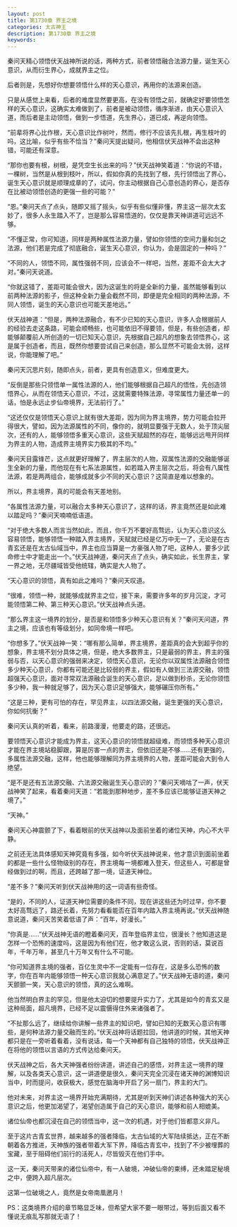 ```yaml
---
layout: post
title: 第1730章 界主之境
categories: 太古神王
description: 第1730章 界主之境
keywords:
---
```


秦问天精心领悟伏天战神所说的话，两种方式，前者领悟融合法源力量，诞生天心意识，从而衍生界心，成就界主之位。

后者则是，先想好你想要领悟什么样的天心意识，再用你的法源来创造。

只是从感觉上来看，后者的难度显然要更高，在没有领悟之前，就确定好要领悟怎样的天心意识，这确实太难做到了，前者是被动领悟，循序渐进，由天心意识入道，而后者是主动领悟，做到一步悟道，先生界心，道已成，再逆向领悟。

“前辈将界心比作根，天心意识比作树叶，然而，修行不应该先扎根，再生枝叶的吗，这比喻，似乎有些不恰当？”秦问天提出疑问，他相信伏天战神不会出这种错，可能还有深意。

“那你也要有根，树根，是凭空生长出来的吗？”伏天战神笑着道：“你说的不错，一棵树，当然是从根到枝叶，所以，假如你真的先找到了根，先行领悟出了界心，诞生天心意识就是顺理成章的了，试问，你主动根据自己心意创造的界心，是否存在比被动领悟创造的更强一些的可能？”

“恩。”秦问天点了点头，随即又摇了摇头，似乎有些似懂非懂，界主这一层次太玄妙了，很多人永生踏入不了，岂是那么容易悟道的，仅仅是靠天神讲道可远远不够。

“不懂正常，你可知道，同样是两种属性法源力量，譬如你领悟的空间力量和剑之法源，他们若是完成了彻底融合，诞生天心意识，你认为，会是固定的一种吗？”

“不同的人，领悟不同，属性强弱不同，应该会不一样吧，当然，差距不会太大才对。”秦问天说道。

“你就这错了，差距可能会很大，因为这诞生的将是全新的力量，虽然能够看到以前两种法源的影子，但这种全新力量会截然不同，即便是完全相同的两种法源，不同人领悟，诞生的天心意识也可能天差地远。”

伏天战神道：“但是，两种法源融合，有不少已知的天心意识，许多人会根据前人的经验去走这条路，可能会顺畅些，也可能依旧不得要领，但是，有些创造者，却能够颠覆前人所创造的一切已知天心意识，先根据自己超凡的想象去领悟界心，这是属于创造者，而且，既然你想要尝试自己来创造，那么显然不可能会太弱，这样说，你能理解了吧。”

秦问天沉思片刻，随即点头，前者，更具有创造意义，但难度更大。

“反倒是那些只领悟单一属性法源的人，他们能够根据自己超凡的悟性，先创造领悟界心，从而在领悟天心意识，不过，这就需要特殊法源，寻常属性力量还单一的话，怕是永远止步仙帝境界，无法前行了。”

“这还仅仅是领悟天心意识上就有很大差距，因为同为界主境界，势力可能会拉开得很大，譬如，因为法源属性的不同，像你的，就明显要强于无数人，处于顶尖层次，还有的人，能够领悟多重天心意识，这些天赋超然的存在，能够远远甩开同样为界主的人物，造成界主境界实力极其的不均。”

秦问天目露锋芒，这点就更好理解了，界主层次的人物，双属性法源的交融能够诞生全新的力量，而他现在有七系法源属性，如若踏入界主层次之后，将会有八属性法源，若是两两组合，能够成就多少不同的天心意识？这简直是难以想象的。

所以，界主境界，真的可能会有天差地别。

“各属性法源力量，可以融合太多种天心意识了，这样的话，界主竟然还是如此难以踏足吗？”秦问天喃喃低语道。

“对于绝大多数人而言当然如此，而且，你千万不要好高骛远，认为天心意识这么容易领悟，能够领悟一种踏入界主境界，天赋就已经是亿万中无一了，无论是在古青玄还是在太古仙域当中，界主也应当算是一方豪强人物了吧，这种人，要多少武命修士中才能走出一个。”伏天战神道，秦问天点了点头，确实如此，长生界主，掌一界之地，无尽疆域皆受他统辖，确实是大人物了。

“天心意识的领悟，真有如此之难吗？”秦问天叹道。

“很难，领悟一种，就能够成就界主之位，接下来，需要许多年的岁月沉淀，才可能领悟第二种、第三种天心意识。”伏天战神点头道。

“那么界主这一境界的划分，是否是和领悟多少种天心意识有关？”秦问天问道，界主之境，应该也有等级划分，如同帝境一样吧。

“你想多了。”伏天战神一笑：“哪有那么简单，界主境界，差距真的会大到超乎你的想象，界主境不划分具体之境，但是，绝大多数界主，只是最弱的界主，界主的强弱与否，以天心意识的强弱来决定，领悟天心意识，无论你以双属性法源融合领悟多少种天心意识，你都有可能还是比较弱的界主，假如有人做到三法源交融，领悟超强天心意识，面对寻常双法源融合诞生的天心意识，足以做到秒杀，无论你领悟多少种，我一种就足够了，因为天心意识足够强大，能够碾压你所有。”

“这是三种，更有可怕的存在，罕见界主，以四法源交融，诞生更强的天心意识，你如何抗衡？”

秦问天认真的听着，看来，前路漫漫，他要走的路，还很远。

要领悟天心意识才能成为界主，这天心意识的领悟就超级难，而领悟多种天心意识才能在界主境站稳脚跟，算是厉害一点的界主，但依旧还是不够……还有更强的，多属性法源交融，这样，他也能够理解同为界主境界的人物，差距可能会大到令人绝望。

“是不是还有五法源交融、六法源交融诞生天心意识的？”秦问天嘀咕了一声，伏天战神笑了起来，看着秦问天道：“若能到那种地步，差不多应该已能够证道天神之境了。”

“天神。”

秦问天心神震颤了下，看着眼前的伏天战神以及面前坐着的诸位天神，内心不大平静。

之前还无法具体感知天神究竟有多强，如今听伏天战神说来，他才意识到面前坐着的都是一些什么怪物级别的存在，界主境每一境都难入登天，但这些人，可都是曾经做到过的啊，而且，还跨越了那一境，证道天神位。

“差不多？”秦问天听到伏天战神用的这一词语有些奇怪。

“是的，不同的人，证道天神位需要的条件不同，现在讲这些还为时过早，你不要太好高骛远了，路还长着，先努力看看能否在百年内踏入界主境再说。”伏天战神随意说道，秦问天苦笑着低语了声：“百年，好漫长。”

“你真是……”伏天战神无语的瞪着秦问天，百年登临界主位，很漫长？他知道这是怎样一个恐怖的速度吗，这是因为有他们在，他才敢这么说，否则的话，莫说百年，千年万年，甚至几十万年又有什么不可能。

“你可知道界主境的强者，百亿生灵中不一定能有一位存在，这是多么恐怖的数字，你在百年内能够领悟一种天心意识我就心满意足了。”伏天战神无语的道，秦问天颤颤一笑，天心意识的领悟，真的这么难啊。

他当然明白界主的罕见，但是他太迫切的想要提升实力了，尤其是如今的青玄又是这种局面，超凡境界，已经不足以震慑得住外来诸强者了。

“不扯那么远了，继续给你讲解一些界主的知识吧，譬如已知的无数天心意识有哪些，是何种法源力量交融而生的。”伏天战神将话题拉回，他讲道的时候，其他天神都只是在一旁听着看着，没有说话，每一个天神都有自己独特的领悟，伏天战神正在将他的领悟以言语的方式传达给秦问天。

伏天战神之后，各大天神强者纷纷讲道，讲述自己的感悟，对界主这一境界的理解，以及各类天心意识，这一讲道便是很久，秦问天完全沉浸在诸天神的渊博知识当中，时而提问，收获极大，感觉在脑海中开启了另一扇门，界主的大门。

他对未来，对界主这一境界开始充满期待，尤其是听到天神们讲述各种强大的天心意识之后，他更加渴望了，渴望创造属于自己的天心意识，能够和前人相媲美。

诸位仙帝也都沉浸在自己的领悟当中，这一次的机遇，对于他们皆都意义非凡。

至于这片古青玄世界，越来越多的强者降临，太古仙域的大军陆续抵达，正在不断朝着各方推进，天神族的强者带着大军下界，降临古青玄中，找到了不少被埋葬的宝藏，至于阻碍他们前行的活死人，尽皆毁灭在他们手中。

这一天，秦问天带来的诸位仙帝中，有一人破境，冲破仙帝的束缚，还未踏足秘境之中，便跨入超凡层次。

这第一位破境之人，竟然是女帝南凰邀月！

PS：这类境界介绍的章节略显乏味，但希望大家不要一眼带过，等到后面又看不懂说无痕乱写那就无语了！
